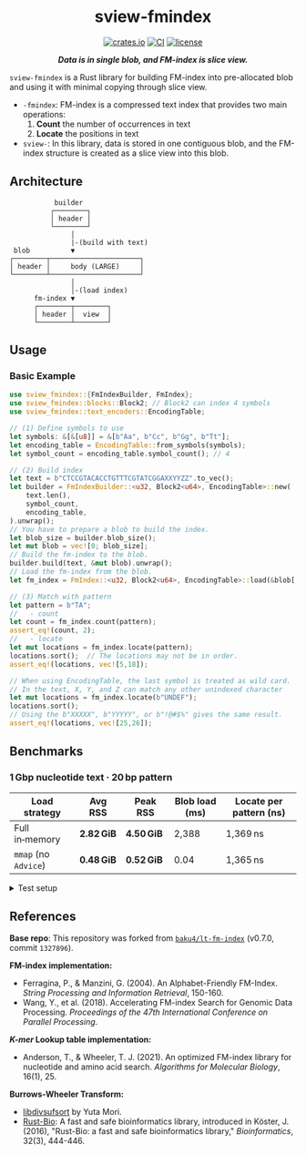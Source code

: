 <div align="center">

# sview-fmindex

[![crates.io](https://img.shields.io/crates/v/sview-fmindex.svg?style=flat-square)](https://crates.io/crates/sview-fmindex)
[![CI](https://img.shields.io/github/actions/workflow/status/baku4/sview-fmindex/ci.yml?style=flat-square)](https://github.com/baku4/sview-fmindex/actions/workflows/ci.yml)
[![license](https://img.shields.io/github/license/baku4/sview-fmindex?style=flat-square)](https://github.com/baku4/sview-fmindex/blob/main/LICENSE)

***Data is in single blob, and FM-index is slice view.***

</div>

`sview-fmindex` is a Rust library for building FM-index into pre-allocated blob and using it with minimal copying through slice view.

- `-fmindex`: FM-index is a compressed text index that provides two main operations:
  1) **Count** the number of occurrences in text
  2) **Locate** the positions in text
- `sview-`: In this library, data is stored in one contiguous blob, and the FM-index structure is created as a slice view into this blob.

## Architecture

```
           builder
          ┌────────┐
          │ header │
          └────────┘
               │
               |-(build with text)
 blob          ▼
┌────────┬──────────────────────┐
│ header │     body (LARGE)     │
└────────┴──────────────────────┘
               │
               │-(load index)
      fm-index ▼
      ┌────────┬────────┐
      │ header │  view  │
      └────────┴────────┘
```

## Usage

### Basic Example

```rust
use sview_fmindex::{FmIndexBuilder, FmIndex};
use sview_fmindex::blocks::Block2; // Block2 can index 4 symbols
use sview_fmindex::text_encoders::EncodingTable;

// (1) Define symbols to use
let symbols: &[&[u8]] = &[b"Aa", b"Cc", b"Gg", b"Tt"];
let encoding_table = EncodingTable::from_symbols(symbols);
let symbol_count = encoding_table.symbol_count(); // 4

// (2) Build index
let text = b"CTCCGTACACCTGTTTCGTATCGGAXXYYZZ".to_vec();
let builder = FmIndexBuilder::<u32, Block2<u64>, EncodingTable>::new(
    text.len(),
    symbol_count,
    encoding_table,
).unwrap();
// You have to prepare a blob to build the index.
let blob_size = builder.blob_size();
let mut blob = vec![0; blob_size];
// Build the fm-index to the blob.
builder.build(text, &mut blob).unwrap();
// Load the fm-index from the blob.
let fm_index = FmIndex::<u32, Block2<u64>, EncodingTable>::load(&blob[..]).unwrap();

// (3) Match with pattern
let pattern = b"TA";
//   - count
let count = fm_index.count(pattern);
assert_eq!(count, 2);
//   - locate
let mut locations = fm_index.locate(pattern);
locations.sort();  // The locations may not be in order.
assert_eq!(locations, vec![5,18]);

// When using EncodingTable, the last symbol is treated as wild card.
// In the text, X, Y, and Z can match any other unindexed character
let mut locations = fm_index.locate(b"UNDEF");
locations.sort();
// Using the b"XXXXX", b"YYYYY", or b"!@#$%" gives the same result.
assert_eq!(locations, vec![25,26]);
```

## Benchmarks

### 1 Gbp nucleotide text · 20 bp pattern

| Load strategy        | Avg RSS      | Peak RSS     | Blob load (ms) | Locate per pattern (ns) |
| -------------------- | ------------ | ------------ | -------------- | ----------------------- |
| Full in‑memory       | **2.82 GiB** | **4.50 GiB** | 2,388          | 1,369 ns                |
| `mmap` (no `Advice`) | **0.48 GiB** | **0.52 GiB** | 0.04           | 1,365 ns                |

<details>
<summary>Test setup</summary>

- **Data**
  - **Text:** 1 Gbp random nucleotide
  - **Patterns:** 1 000 000 × 20 bp
  - **Index:** Position: `u32`, Block: `Block2<u64>`, Uncompressed
- **Hardware**
  - **CPU** Intel Xeon E5‑2680 v4 @ 2.40 GHz
  - **Memory** 256 GiB
  - **OS (Kernel)** Ubuntu 20.04.2 LTS (5.4.0‑171‑generic)
  - **Page size** 4 KiB
</details>

## References

**Base repo**: This repository was forked from [`baku4/lt-fm-index`](https://github.com/baku4/lt-fm-index) (v0.7.0, commit `1327896`).

**FM-index implementation:**
- Ferragina, P., & Manzini, G. (2004). An Alphabet-Friendly FM-Index. *String Processing and Information Retrieval*, 150-160.
- Wang, Y., et al. (2018). Accelerating FM-index Search for Genomic Data Processing. *Proceedings of the 47th International Conference on Parallel Processing*.

***K-mer* Lookup table implementation:**
- Anderson, T., & Wheeler, T. J. (2021). An optimized FM-index library for nucleotide and amino acid search. *Algorithms for Molecular Biology*, 16(1), 25.

**Burrows-Wheeler Transform:**
- [libdivsufsort](https://github.com/y-256/libdivsufsort) by Yuta Mori.
- [Rust-Bio](https://github.com/rust-bio/rust-bio): A fast and safe bioinformatics library, introduced in Köster, J. (2016), "Rust-Bio: a fast and safe bioinformatics library," *Bioinformatics*, 32(3), 444-446.
